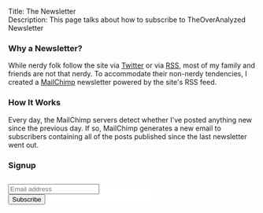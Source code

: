 Title: The Newsletter  
Description: This page talks about how to subscribe to TheOverAnalyzed Newsletter  

### Why a Newsletter?

While nerdy folk follow the site via [Twitter][1] or via [RSS][2], most of my family and friends are not that nerdy. To accommodate their non-nerdy tendencies, I created a [MailChimp][3] newsletter powered by the site's RSS feed. 

### How It Works

Every day, the MailChimp servers detect whether I've posted anything new since the previous day. If so, MailChimp generates a new email to subscribers containing all of the posts published since the last newsletter went out.

### Signup

<!-- Begin MailChimp Signup Form -->
<style rel="stylesheet" type="text/css" href="//cdn-images.mailchimp.com/embedcode/classic-081711.css">
	#mc_embed_signup {
		background:#fff; 
		clear:left; 
		font: 'Ideal Sans SSm A', 'Ideal Sans SSm B', "Avenir", -apple-system, sans-serif;  
		width:300px;
		margin-top: 2em
	}
	#mc-embedded-subscribe-form.validate { 
		padding: 0
	}
</style>
<div id="mc_embed_signup">
<form action="//theoveranalyzed.us3.list-manage.com/subscribe/post?u=d327abe5985ea63318762e77c&amp;id=f04f3c4ed7" method="post" id="mc-embedded-subscribe-form" name="mc-embedded-subscribe-form" class="validate" target="_blank" novalidate>
    <div id="mc_embed_signup_scroll">
	
<div class="mc-field-group">
	<input type="email" value="" name="EMAIL" class="required email" id="mce-EMAIL" placeholder="Email address">
</div>
<div id="mce-responses" class="clear">
	<div class="response" id="mce-error-response" style="display:none"></div>
	<div class="response" id="mce-success-response" style="display:none"></div>
</div>    <!-- real people should not fill this in and expect good things - do not remove this or risk form bot signups-->
<div style="position: absolute; left: -5000px;"><input type="text" name="b_d327abe5985ea63318762e77c_f04f3c4ed7" tabindex="-1" value=""></div>
<div class="clear"><input type="submit" value="Subscribe" name="subscribe" id="mc-embedded-subscribe" class="button"></div>
</div>
</form>
</div>
<script type='text/javascript' src='//s3.amazonaws.com/downloads.mailchimp.com/js/mc-validate.js'></script><script type='text/javascript'>(function($) {window.fnames = new Array(); window.ftypes = new Array();fnames[0]='EMAIL';ftypes[0]='email';}(jQuery));var $mcj = jQuery.noConflict(true);</script>
<!--End mc_embed_signup-->

[1]: http://www.twitter.com/theoveranalyzed "Twitter account for TheOverAnalyzed"
[2]: /rss "The RSS feed for TheOverAnalyzed"
[3]: http://mailchimp.com "MailChimp powers TheOverAnalyzed Newsletter"